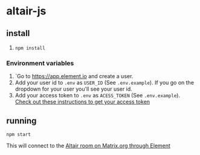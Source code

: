 # altair-js

## install

1. `npm install`

### Environment variables

1. `Go to https://app.element.io and create a user.
2. Add your user id to `.env` as `USER_ID` (See `.env.example`). If you go on the dropdown for your user you'll see your user id.
3. Add your access token to `.env` as `ACESS_TOKEN` (See `.env.example`). [Check out these instructions to get your access token](https://t2bot.io/docs/access_tokens/)


## running

`npm start`

This will connect to the [Altair room on Matrix.org through Element](https://app.element.io/#/room/#altair:matrix.org)

